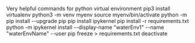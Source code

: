 Very helpful commands for python virtual environment
pip3 install virtualenv
python3 -m venv myenv
source myenv/bin/activate
python -m pip install --upgrade pip
pip install ipykernel
pip install -r requirements.txt
python -m ipykernel install --display-name "waterEnv1" --name "waterEnvName" --user
pip freeze > requirements.txt
deactivate
